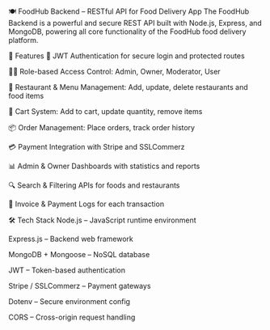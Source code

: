 🍽️ FoodHub Backend – RESTful API for Food Delivery App
The FoodHub Backend is a powerful and secure REST API built with Node.js, Express, and MongoDB, powering all core functionality of the FoodHub food delivery platform.

🚀 Features
🔐 JWT Authentication for secure login and protected routes

🧑‍💼 Role-based Access Control: Admin, Owner, Moderator, User

🏪 Restaurant & Menu Management: Add, update, delete restaurants and food items

🛒 Cart System: Add to cart, update quantity, remove items

📦 Order Management: Place orders, track order history

💳 Payment Integration with Stripe and SSLCommerz

📊 Admin & Owner Dashboards with statistics and reports

🔍 Search & Filtering APIs for foods and restaurants

🧾 Invoice & Payment Logs for each transaction

🛠️ Tech Stack
Node.js – JavaScript runtime environment

Express.js – Backend web framework

MongoDB + Mongoose – NoSQL database

JWT – Token-based authentication

Stripe / SSLCommerz – Payment gateways

Dotenv – Secure environment config

CORS – Cross-origin request handling

